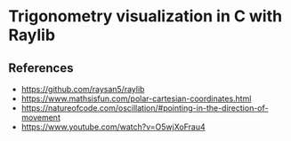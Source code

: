 # Trigonometry visualization in C with Raylib

## References
- https://github.com/raysan5/raylib
- https://www.mathsisfun.com/polar-cartesian-coordinates.html
- https://natureofcode.com/oscillation/#pointing-in-the-direction-of-movement
- https://www.youtube.com/watch?v=O5wjXoFrau4